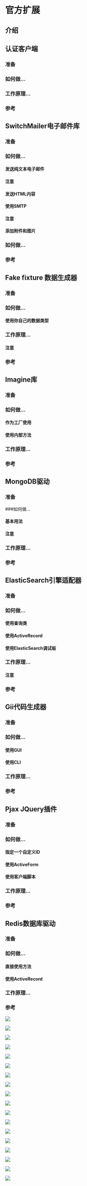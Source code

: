 # 官方扩展

## 介绍

## 认证客户端

### 准备

### 如何做...


### 工作原理...

### 参考

## SwitchMailer电子邮件库

### 准备

### 如何做...

#### 发送纯文本电子邮件

#### 注意

#### 发送HTML内容

#### 使用SMTP

#### 注意

#### 添加附件和图片

### 如何做...

### 参考

## Fake fixture 数据生成器

### 准备

### 如何做...

#### 使用你自己的数据类型

### 工作原理...

#### 注意

### 参考

## Imagine库

### 准备

### 如何做...

#### 作为工厂使用

#### 使用内部方法

### 工作原理...

### 参考


## MongoDB驱动

### 准备

###如何做...

#### 基本用法

#### 注意

### 工作原理...

### 参考

## ElasticSearch引擎适配器

### 准备

### 如何做...

#### 使用查询类

#### 使用ActiveRecord

#### 使用ElasticSearch调试板

### 工作原理...

#### 注意

### 参考

## Gii代码生成器

### 准备

### 如何做...

#### 使用GUI

#### 使用CLI

### 工作原理...

### 参考

## Pjax JQuery插件

### 准备

### 如何做...

#### 指定一个自定义ID

#### 使用ActiveForm

#### 使用客户端脚本

### 工作原理...

### 参考

## Redis数据库驱动

### 准备

### 如何做...

#### 直接使用方法

#### 使用ActiveRecord

### 工作原理...

### 参考




![](../images/701.png)

![](../images/702.png)

![](../images/703.png)

![](../images/704.png)

![](../images/705.png)

![](../images/706.png)

![](../images/707.png)

![](../images/708.png)

![](../images/709.png)

![](../images/710.png)

![](../images/711.png)

![](../images/712.png)

![](../images/713.png)

![](../images/714.png)

![](../images/715.png)

![](../images/716.png)

![](../images/717.png)

![](../images/718.png)

